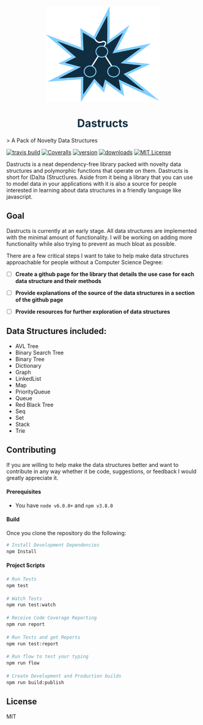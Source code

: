 <p align="center">
  <img align="center" src="assets/dastruct.png" height="250"/>
</p>
<h1 style="color: #112E40"align="center">Dastructs</h1>
> A Pack of Novelty Data Structures

[![travis build](https://img.shields.io/travis/kennetpostigo/dastructs.svg?style=flat-square)](https://travis-ci.org/kennetpostigo/dastructs)
[![Coveralls](https://img.shields.io/coveralls/kennetpostigo/dastructs.svg?style=flat-square)](https://coveralls.io/github/kennetpostigo/dastructs?branch=master)
[![version](https://img.shields.io/npm/v/dastructs.svg?style=flat-square)](http://npm.im/dastructs)
[![downloads](https://img.shields.io/npm/dm/dastructs.svg?style=flat-square)](http://npm-stat.com/charts.html?package=dastructs&from=2015-08-01)
[![MIT License](https://img.shields.io/npm/l/dastructs.svg?style=flat-square)](http://opensource.org/licenses/MIT)


Dastructs is a neat dependency-free library packed with novelty data structures
and polymorphic functions that operate on them. Dastructs is short for (Da)ta
(Struct)ures. Aside from it being a library that you can use to model data in your
applications with it is also a source for people interested in learning about
data structures in a friendly language like javascript.

## Goal
Dastructs is currently at an early stage. All data structures are implemented with
the minimal amount of functionality. I will be working on adding more functionality
while also trying to prevent as much bloat as possible.

There are a few critical steps I want to take to help make data structures approachable
for people without a Computer Science Degree:
+ [ ] __Create a github page for the library that details the use case for each data structure and their methods__

+ [ ] __Provide explanations of the source of the data structures in a section of the github page__

+ [ ] __Provide resources for further exploration of data structures__


## Data Structures included:
 + AVL Tree
 + Binary Search Tree
 + Binary Tree
 + Dictionary
 + Graph
 + LinkedList
 + Map
 + PriorityQueue
 + Queue
 + Red Black Tree
 + Seq
 + Set
 + Stack
 + Trie

## Contributing
If you are willing to help make the data structures better and want to contribute
in any way whether it be code, suggestions, or feedback I would greatly appreciate
it.

#### Prerequisites
+ You have `node v6.0.0+` and `npm v3.8.0`

#### Build
Once you clone the repository do the following:
```bash
# Install Development Dependencies
npm Install
```

#### Project Scripts
```bash
# Run Tests
npm test

# Watch Tests
npm run test:watch

# Receive Code Coverage Reporting
npm run report

# Run Tests and get Reports
npm run test:report

# Run flow to test your typing
npm run flow

# Create Development and Production builds
npm run build:publish
```
## License
MIT
